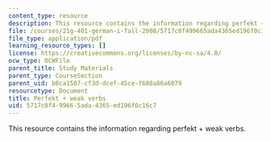 ```yaml
---
content_type: resource
description: This resource contains the information regarding perfekt + weak verbs.
file: /courses/21g-401-german-i-fall-2008/5717c8f499665ada4365ed196f0c16c7_MIT21G_401F08_perfb.pdf
file_type: application/pdf
learning_resource_types: []
license: https://creativecommons.org/licenses/by-nc-sa/4.0/
ocw_type: OCWFile
parent_title: Study Materials
parent_type: CourseSection
parent_uid: b0ca1507-cf3d-dcef-45ce-f688a86a6079
resourcetype: Document
title: Perfekt + weak verbs
uid: 5717c8f4-9966-5ada-4365-ed196f0c16c7
---
```

This resource contains the information regarding perfekt + weak verbs.